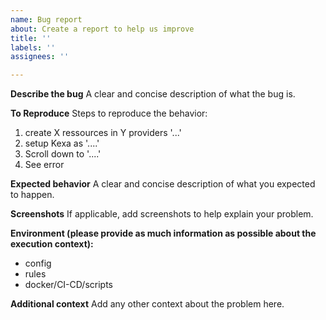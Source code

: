 ```yaml
---
name: Bug report
about: Create a report to help us improve
title: ''
labels: ''
assignees: ''

---
```


**Describe the bug**
A clear and concise description of what the bug is.

**To Reproduce**
Steps to reproduce the behavior:
1. create X ressources in Y providers '...'
2. setup Kexa as '....'
3. Scroll down to '....'
4. See error

**Expected behavior**
A clear and concise description of what you expected to happen.

**Screenshots**
If applicable, add screenshots to help explain your problem.

**Environment (please provide as much information as possible about the execution context):**
 - config
 - rules
 - docker/CI-CD/scripts

**Additional context**
Add any other context about the problem here.
